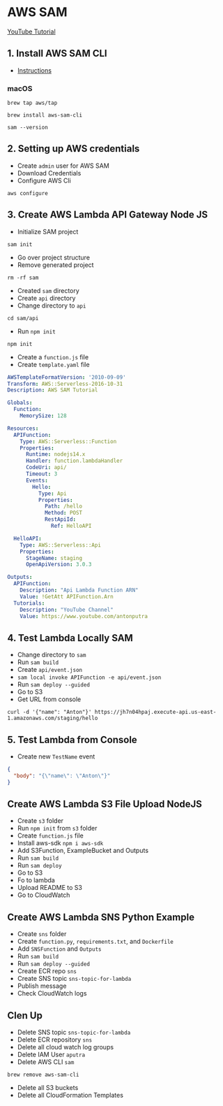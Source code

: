 # AWS SAM

[YouTube Tutorial]()

## 1. Install AWS SAM CLI
- [Instructions](https://docs.aws.amazon.com/serverless-application-model/latest/developerguide/serverless-sam-cli-install.html)
### macOS
```
brew tap aws/tap
```
```
brew install aws-sam-cli
```
```
sam --version
```

## 2. Setting up AWS credentials

- Create `admin` user for AWS SAM
- Download Credentials
- Configure AWS Cli
```
aws configure
```

## 3. Create AWS Lambda API Gateway Node JS
- Initialize SAM project
```
sam init
```
- Go over project structure
- Remove generated project
```
rm -rf sam
```
- Created `sam` directory
- Create `api` directory
- Change directory to `api`
```
cd sam/api
```
- Run `npm init`
```
npm init
```
- Create a `function.js` file
- Create `template.yaml` file
```yaml
AWSTemplateFormatVersion: '2010-09-09'
Transform: AWS::Serverless-2016-10-31
Description: AWS SAM Tutorial

Globals:
  Function:
    MemorySize: 128

Resources:
  APIFunction:
    Type: AWS::Serverless::Function
    Properties:
      Runtime: nodejs14.x
      Handler: function.lambdaHandler
      CodeUri: api/
      Timeout: 3
      Events:
        Hello:
          Type: Api
          Properties:
            Path: /hello
            Method: POST
            RestApiId: 
              Ref: HelloAPI

  HelloAPI:
    Type: AWS::Serverless::Api
    Properties:
      StageName: staging
      OpenApiVersion: 3.0.3

Outputs:
  APIFunction:
    Description: "Api Lambda Function ARN"
    Value: !GetAtt APIFunction.Arn
  Tutorials:
    Description: "YouTube Channel"
    Value: https://www.youtube.com/antonputra
```

## 4. Test Lambda Locally SAM

- Change directory to `sam`
- Run `sam build`
- Create `api/event.json`
- `sam local invoke APIFunction -e api/event.json`
- Run `sam deploy --guided`
- Go to S3
- Get URL from console
```
curl -d '{"name": "Anton"}' https://jh7n04hpaj.execute-api.us-east-1.amazonaws.com/staging/hello
```

## 5. Test Lambda from Console
- Create new `TestName` event
```json
{
  "body": "{\"name\": \"Anton\"}"
}
```

## Create AWS Lambda S3 File Upload NodeJS
- Create `s3` folder
- Run `npm init` from `s3` folder
- Create `function.js` file
- Install aws-sdk `npm i aws-sdk` 
- Add S3Function, ExampleBucket and Outputs
- Run `sam build`
- Run `sam deploy`
- Go to S3
- Fo to lambda
- Upload README to S3
- Go to CloudWatch

## Create AWS Lambda SNS Python Example
- Create `sns` folder
- Create `function.py`, `requirements.txt`, and `Dockerfile`
- Add `SNSFunction` and `Outputs`
- Run `sam build`
- Run `sam deploy --guided`
- Create ECR repo `sns`
- Create SNS topic `sns-topic-for-lambda`
- Publish message
- Check CloudWatch logs

## Clen Up

 - Delete SNS topic `sns-topic-for-lambda`
 - Delete ECR repository `sns`
 - Delete all cloud watch log groups
 - Delete IAM User `aputra`
 - Delete AWS CLI `sam`
 ```
 brew remove aws-sam-cli
 ```
 - Delete all S3 buckets
 - Delete all CloudFormation Templates
